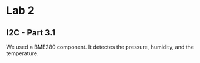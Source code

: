 ﻿# Lab 2

## I2C - Part 3.1

We used a BME280 component. It detectes the pressure, humidity, and the temperature.
